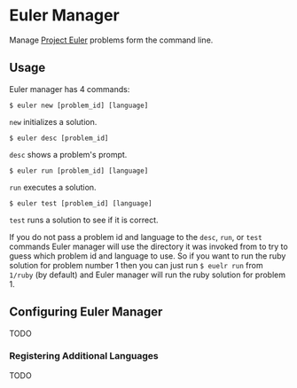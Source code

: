 # Euler Manager

Manage [Project Euler](https://projecteuler.net/) problems form the command line.

## Usage

Euler manager has 4 commands:

    $ euler new [problem_id] [language]

`new` initializes a solution.

    $ euler desc [problem_id]

`desc` shows a problem's prompt.

    $ euler run [problem_id] [language]

`run` executes a solution.

    $ euler test [problem_id] [language]

`test` runs a solution to see if it is correct.

If you do not pass a problem id and language to the `desc`, `run`, or `test`
commands Euler manager will use the directory it was invoked from to try to
guess which problem id and language to use.  So if you want to run the ruby
solution for problem number 1 then you can just run `$ euelr run` from `1/ruby`
(by default) and Euler manager will run the ruby solution for problem 1.

## Configuring Euler Manager

TODO

### Registering Additional Languages

TODO
